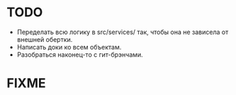 # TODO
- Переделать всю логику в src/services/ так, чтобы она не зависела от внешней обертки.
- Написать доки ко всем объектам.
- Разобраться наконец-то с гит-брэнчами.

# FIXME

